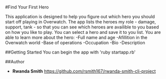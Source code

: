 #Find Your First Hero

This application is designed to help you figure out which hero you should start off playing in Overwatch. The app lists the heroes my role - damage, support, tank - so that you can see which heroes are availible to you based on how you like to play. You can select a hero and save it to you list. You are able to learn more about the hero:
-Full name and age
-Afillition in the Overwatch world
-Base of operations
-Occupation
-Bio
-Description

##Getting Started
You can begin the app with 'ruby startapp.rb'

##Author
* **Rwanda Smith**
https://github.com/rsmith167/rwanda-smith-cli-project


